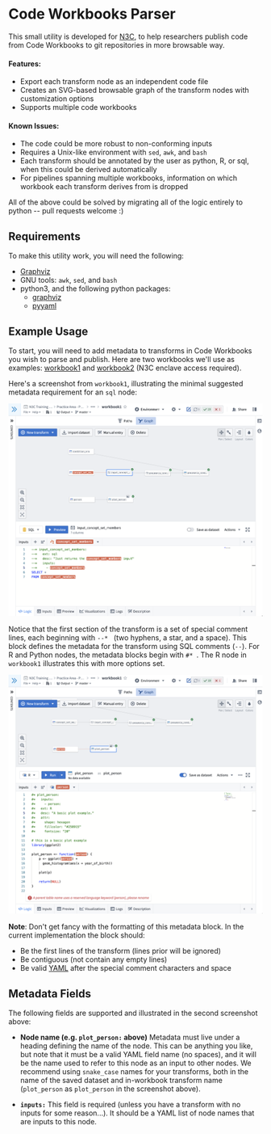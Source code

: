 # Code Workbooks Parser

This small utility is developed for [N3C](https://covid.cd2h.org), to help 
researchers publish code from Code Workbooks to git repositories in more browsable way.

#### Features:

* Export each transform node as an independent code file
* Creates an SVG-based browsable graph of the transform nodes with customization options
* Supports multiple code workbooks

#### Known Issues:

* The code could be more robust to non-conforming inputs
* Requires a Unix-like environment with `sed`, `awk`, and `bash`
* Each transform should be annotated by the user as python, R, or sql, when this could be derived automatically
* For pipelines spanning multiple workbooks, information on which workbook each transform derives from is dropped

All of the above could be solved by migrating all of the logic entirely to python -- pull requests welcome :)

## Requirements

To make this utility work, you will need the following:

* [Graphviz](https://graphviz.org/)
* GNU tools: `awk`, `sed`, and `bash`
* python3, and the following python packages:
  * [graphviz](https://pypi.org/project/graphviz/)
  * [pyyaml](https://pypi.org/project/PyYAML/)

## Example Usage

To start, you will need to add metadata to transforms in Code Workbooks you wish to parse and publish. 
Here are two workbooks we'll use as examples: [workbook1](https://unite.nih.gov/workspace/vector/view/ri.vector.main.workbook.dde3a2a4-7f3c-4c51-99dc-50dcff82fbe9?branch=master) and [workbook2](https://unite.nih.gov/workspace/vector/view/ri.vector.main.workbook.a0526ea9-8d77-43bd-94b3-9f589e307129?branch=master) (N3C enclave access required).

Here's a screenshot from `workbook1`, illustrating the minimal suggested metadata requirement for an `sql` node:

![input_concept_set_members](./docs_images/input_concept_set_members.png)

Notice that the first section of the transform is a set of special comment lines, each beginning with `--* ` (two hyphens, a star, and a space). This 
block defines the metadata for the transform using SQL comments (`--`). For R and Python nodes, the metadata blocks
begin with `#* `. The R node in `workbook1` illustrates this with more options set.

![plot_person](./docs_images/plot_person.png)

**Note**: Don't get fancy with the formatting of this metadata block. In the current implementation the block should:

* Be the first lines of the transform (lines prior will be ignored)
* Be contiguous (not contain any empty lines)
* Be valid [YAML](https://en.wikipedia.org/wiki/YAML) after the special comment characters and space

## Metadata Fields

The following fields are supported and illustrated in the second screenshot above:

* **Node name (e.g. `plot_person:` above)** Metadata must live under a heading defining the name of the node. 
  This can be anything you like, but note that it must be a valid YAML field name (no spaces), and it will
  be the name used to refer to this node as an input to other nodes. We recommend 
  using `snake_case` names for your transforms, both in the name of the saved dataset 
  and in-workbook transform name (`plot_person` as `plot_person` in the screenshot above).

* **`inputs:`** This field is required (unless you have a transform with no inputs for some reason...). It should
  be a YAML list of node names that are inputs to this node.





